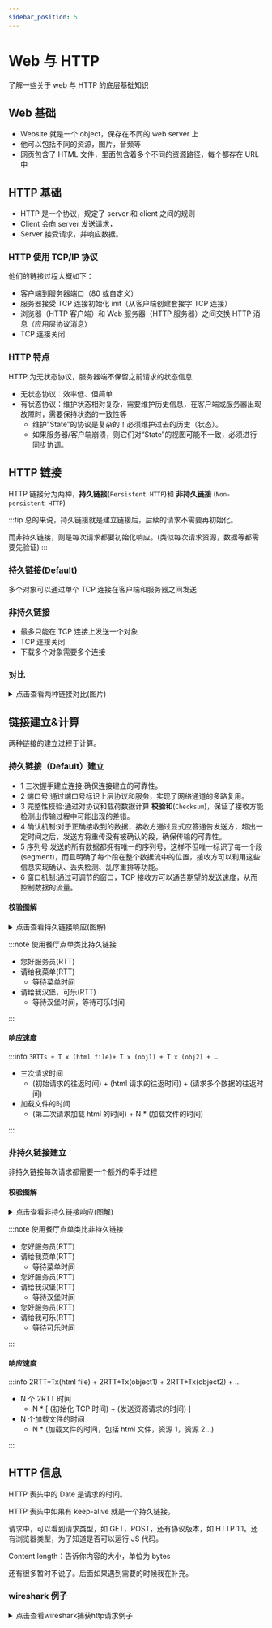 ```yaml
---
sidebar_position: 5
---
```


# Web 与 HTTP

了解一些关于 web 与 HTTP 的底层基础知识

## Web 基础

- Website 就是一个 object，保存在不同的 web server 上
- 他可以包括不同的资源，图片，音频等
- 网页包含了 HTML 文件，里面包含着多个不同的资源路径，每个都存在 URL 中

## HTTP 基础

- HTTP 是一个协议，规定了 server 和 client 之间的规则
- Client 会向 server 发送请求，
- Server 接受请求，并响应数据。

### HTTP 使用 TCP/IP 协议

他们的链接过程大概如下：

- 客户端到服务器端口（80 或自定义）
- 服务器接受 TCP 连接初始化 init（从客户端创建套接字 TCP 连接）
- 浏览器（HTTP 客户端）和 Web 服务器（HTTP 服务器）之间交换 HTTP 消息（应用层协议消息）
- TCP 连接关闭

### HTTP 特点

HTTP 为无状态协议，服务器端不保留之前请求的状态信息

- 无状态协议：效率低、但简单
- 有状态协议：维护状态相对复杂，需要维护历史信息，在客户端或服务器出现故障时，需要保持状态的一致性等
  - 维护“State”的协议是复杂的！必须维护过去的历史（状态）。
  - 如果服务器/客户端崩溃，则它们对“State”的视图可能不一致，必须进行同步协调。

## HTTP 链接

HTTP 链接分为两种，**持久链接**(`Persistent HTTP`)和 **非持久链接** (`Non-persistent HTTP`)

:::tip
总的来说，持久链接就是建立链接后，后续的请求不需要再初始化。

而非持久链接，则是每次请求都要初始化响应。(类似每次请求资源，数据等都需要先验证)
:::

### 持久链接(Default)

多个对象可以通过单个 TCP 连接在客户端和服务器之间发送

### 非持久链接

- 最多只能在 TCP 连接上发送一个对象
- TCP 连接关闭
- 下载多个对象需要多个连接

### 对比

<details>
  <summary>点击查看两种链接对比(图片)</summary>
  <div>
    ![两种链接对比](./images/persistent_non_persistent_http.png)
  </div>
</details>

## 链接建立&计算

两种链接的建立过程于计算。

### 持久链接（Default）建立

- 1 三次握手建立连接:确保连接建立的可靠性。
- 2 端口号:通过端口号标识上层协议和服务，实现了网络通道的多路复用。
- 3 完整性校验:通过对协议和载荷数据计算 **校验和**(`Checksum`)，保证了接收方能检测出传输过程中可能出现的差错。
- 4 确认机制:对于正确接收到的数据，接收方通过显式应答通告发送方，超出一定时间之后，发送方将重传没有被确认的段，确保传输的可靠性。
- 5 序列号:发送的所有数据都拥有唯一的序列号，这样不但唯一标识了每一个段(segment)，而且明确了每个段在整个数据流中的位置，接收方可以利用这些信息实现确认、丢失检测、乱序重排等功能。
- 6 窗口机制:通过可调节的窗口，TCP 接收方可以通告期望的发送速度，从而控制数据的流量。

#### 校验图解

<details>
  <summary>点击查看持久链接响应(图解)</summary>
  <div>
    ![持久链接建立图解](./images/persistent_HTTP_response_time.png)
  </div>
</details>

:::note 使用餐厅点单类比持久链接

- 您好服务员(RTT)
- 请给我菜单(RTT)
  - 等待菜单时间
- 请给我汉堡，可乐(RTT)
  - 等待汉堡时间，等待可乐时间

:::

#### 响应速度

:::info
`3RTTs + T x (html file)+ T x (obj1) + T x (obj2) + …`

- 三次请求时间
  - (初始请求的往返时间) + (html 请求的往返时间) + (请求多个数据的往返时间)
- 加载文件的时间
  - (第二次请求加载 html 的时间) + N \* (加载文件的时间)

:::

### 非持久链接建立

非持久链接每次请求都需要一个额外的牵手过程

#### 校验图解

<details>
  <summary>点击查看非持久链接响应(图解)</summary>
  <div>
    ![非持久链接建立图解](./images/non_persistent_HTTP_response_time.jpg)
  </div>
</details>

:::note 使用餐厅点单类比非持久链接

- 您好服务员(RTT)
- 请给我菜单(RTT)
  - 等待菜单时间
- 您好服务员(RTT)
- 请给我汉堡(RTT)
  - 等待汉堡时间
- 您好服务员(RTT)
- 请给我可乐(RTT)
  - 等待可乐时间

:::

#### 响应速度

:::info
2RTT+Tx(html file) +
2RTT+Tx(object1) +
2RTT+Tx(object2) + ...

- N 个 2RTT 时间
  - N \* [ (初始化 TCP 时间) + (发送资源请求的时间) ]
- N 个加载文件的时间
  - N \* (加载文件的时间，包括 html 文件，资源 1，资源 2...)

:::

## HTTP 信息

HTTP 表头中的 Date 是请求的时间。

HTTP 表头中如果有 keep-alive 就是一个持久链接。

请求中，可以看到请求类型，如 GET，POST，还有协议版本，如 HTTP 1.1。还有浏览器类型，为了知道是否可以运行 JS 代码。

Content length：告诉你内容的大小，单位为 bytes

还有很多暂时不说了。后面如果遇到需要的时候我在补充。

### wireshark 例子

<details>
  <summary>点击查看wireshark捕获http请求例子</summary>
  <div>
    ![常见 APP 使用的协议](./images/wireshark_http_example.jpg)
  </div>
</details>
